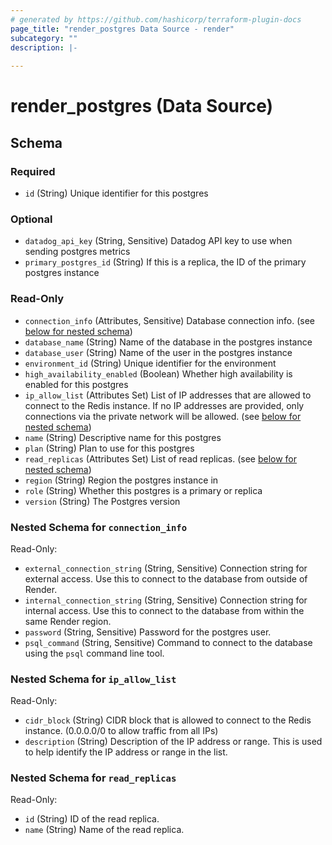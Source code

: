 ```yaml
---
# generated by https://github.com/hashicorp/terraform-plugin-docs
page_title: "render_postgres Data Source - render"
subcategory: ""
description: |-
  
---
```


# render_postgres (Data Source)





<!-- schema generated by tfplugindocs -->
## Schema

### Required

- `id` (String) Unique identifier for this postgres

### Optional

- `datadog_api_key` (String, Sensitive) Datadog API key to use when sending postgres metrics
- `primary_postgres_id` (String) If this is a replica, the ID of the primary postgres instance

### Read-Only

- `connection_info` (Attributes, Sensitive) Database connection info. (see [below for nested schema](#nestedatt--connection_info))
- `database_name` (String) Name of the database in the postgres instance
- `database_user` (String) Name of the user in the postgres instance
- `environment_id` (String) Unique identifier for the environment
- `high_availability_enabled` (Boolean) Whether high availability is enabled for this postgres
- `ip_allow_list` (Attributes Set) List of IP addresses that are allowed to connect to the Redis instance. If no IP addresses are provided, only connections via the private network will be allowed. (see [below for nested schema](#nestedatt--ip_allow_list))
- `name` (String) Descriptive name for this postgres
- `plan` (String) Plan to use for this postgres
- `read_replicas` (Attributes Set) List of read replicas. (see [below for nested schema](#nestedatt--read_replicas))
- `region` (String) Region the postgres instance in
- `role` (String) Whether this postgres is a primary or replica
- `version` (String) The Postgres version

<a id="nestedatt--connection_info"></a>
### Nested Schema for `connection_info`

Read-Only:

- `external_connection_string` (String, Sensitive) Connection string for external access. Use this to connect to the database from outside of Render.
- `internal_connection_string` (String, Sensitive) Connection string for internal access. Use this to connect to the database from within the same Render region.
- `password` (String, Sensitive) Password for the postgres user.
- `psql_command` (String, Sensitive) Command to connect to the database using the `psql` command line tool.


<a id="nestedatt--ip_allow_list"></a>
### Nested Schema for `ip_allow_list`

Read-Only:

- `cidr_block` (String) CIDR block that is allowed to connect to the Redis instance. (0.0.0.0/0 to allow traffic from all IPs)
- `description` (String) Description of the IP address or range. This is used to help identify the IP address or range in the list.


<a id="nestedatt--read_replicas"></a>
### Nested Schema for `read_replicas`

Read-Only:

- `id` (String) ID of the read replica.
- `name` (String) Name of the read replica.
